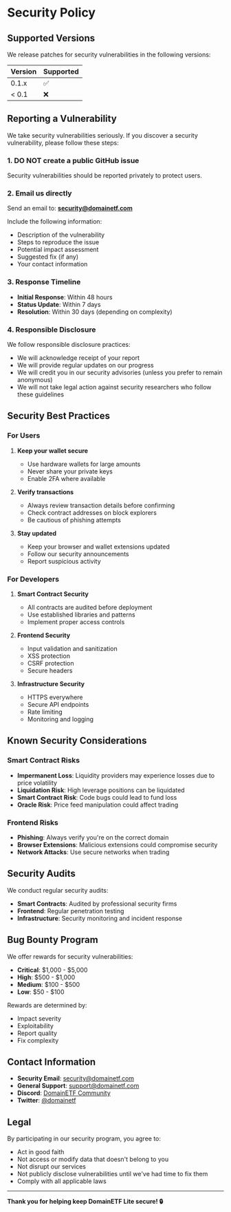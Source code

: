 # Security Policy

## Supported Versions

We release patches for security vulnerabilities in the following versions:

| Version | Supported          |
| ------- | ------------------ |
| 0.1.x   | :white_check_mark: |
| < 0.1   | :x:                |

## Reporting a Vulnerability

We take security vulnerabilities seriously. If you discover a security vulnerability, please follow these steps:

### 1. **DO NOT** create a public GitHub issue

Security vulnerabilities should be reported privately to protect users.

### 2. Email us directly

Send an email to: **security@domainetf.com**

Include the following information:
- Description of the vulnerability
- Steps to reproduce the issue
- Potential impact assessment
- Suggested fix (if any)
- Your contact information

### 3. Response Timeline

- **Initial Response**: Within 48 hours
- **Status Update**: Within 7 days
- **Resolution**: Within 30 days (depending on complexity)

### 4. Responsible Disclosure

We follow responsible disclosure practices:
- We will acknowledge receipt of your report
- We will provide regular updates on our progress
- We will credit you in our security advisories (unless you prefer to remain anonymous)
- We will not take legal action against security researchers who follow these guidelines

## Security Best Practices

### For Users

1. **Keep your wallet secure**
   - Use hardware wallets for large amounts
   - Never share your private keys
   - Enable 2FA where available

2. **Verify transactions**
   - Always review transaction details before confirming
   - Check contract addresses on block explorers
   - Be cautious of phishing attempts

3. **Stay updated**
   - Keep your browser and wallet extensions updated
   - Follow our security announcements
   - Report suspicious activity

### For Developers

1. **Smart Contract Security**
   - All contracts are audited before deployment
   - Use established libraries and patterns
   - Implement proper access controls

2. **Frontend Security**
   - Input validation and sanitization
   - XSS protection
   - CSRF protection
   - Secure headers

3. **Infrastructure Security**
   - HTTPS everywhere
   - Secure API endpoints
   - Rate limiting
   - Monitoring and logging

## Known Security Considerations

### Smart Contract Risks

- **Impermanent Loss**: Liquidity providers may experience losses due to price volatility
- **Liquidation Risk**: High leverage positions can be liquidated
- **Smart Contract Risk**: Code bugs could lead to fund loss
- **Oracle Risk**: Price feed manipulation could affect trading

### Frontend Risks

- **Phishing**: Always verify you're on the correct domain
- **Browser Extensions**: Malicious extensions could compromise security
- **Network Attacks**: Use secure networks when trading

## Security Audits

We conduct regular security audits:

- **Smart Contracts**: Audited by professional security firms
- **Frontend**: Regular penetration testing
- **Infrastructure**: Security monitoring and incident response

## Bug Bounty Program

We offer rewards for security vulnerabilities:

- **Critical**: $1,000 - $5,000
- **High**: $500 - $1,000
- **Medium**: $100 - $500
- **Low**: $50 - $100

Rewards are determined by:
- Impact severity
- Exploitability
- Report quality
- Fix complexity

## Contact Information

- **Security Email**: security@domainetf.com
- **General Support**: support@domainetf.com
- **Discord**: [DomainETF Community](https://discord.gg/domainetf)
- **Twitter**: [@domainetf](https://twitter.com/domainetf)

## Legal

By participating in our security program, you agree to:
- Act in good faith
- Not access or modify data that doesn't belong to you
- Not disrupt our services
- Not publicly disclose vulnerabilities until we've had time to fix them
- Comply with all applicable laws

---

**Thank you for helping keep DomainETF Lite secure! 🔒**
